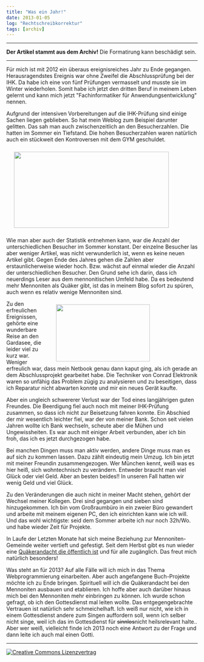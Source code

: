 ```yaml
---
title: "Was ein Jahr!"
date: 2013-01-05
log: "Rechtschreibkorrektur"
tags: [archiv]
---
```

<hr><b>Der Artikel stammt aus dem Archiv!</b> Die Formatirung kann beschädigt sein.<hr>
<p>Für mich ist mit 2012 ein überaus ereignisreiches Jahr zu Ende gegangen. Herausragendstes Ereignis war ohne Zweifel die Abschlussprüfung bei der IHK. Da habe ich eine von fünf Prüfungen vermasselt und musste sie im Winter wiederholen. Somit habe ich jetzt den dritten Beruf in meinem Leben gelernt und kann mich jetzt "Fachinformatiker für Anwendungsentwicklung" nennen.</p>

<p>Aufgrund der intensiven Vorbereitungen auf die IHK-Prüfung sind einige Sachen liegen geblieben. So hat mein Weblog zum Beispiel darunter gelitten. Das sah man auch zwischenzeitlich an den Besucherzahlen. Die hatten im Sommer ein Tiefstand. Die hohen Besucherzahlen waren natürlich auch ein stückweit den Kontroversen mit dem GYM geschuldet.</p>
<a href="http://www.the-independent-friend.de/files/statistik_2012_1.png">
<img src="http://www.the-independent-friend.de/files/statistik_2012_1.png"  width="90%" height="200"  align="center"  vspace="10" hspace="20" /></a>
<!--break-->
<p>Wie man aber auch der Statistik entnehmen kann, war die Anzahl der unterschiedlichen Besucher im Sommer konstant. Der einzelne Besucher las aber weniger Artikel, was nicht verwunderlich ist, wenn es keine neuen Artikel gibt. Gegen Ende des Jahres gehen die Zahlen aber erstaunlicherweise wieder hoch. Bzw. wächst auf einmal wieder die Anzahl der unterschiedlichen Besucher. Den Grund sehe ich darin, dass ich neuerdings Leser aus dem mennonitischen Umfeld habe. Da es bedeutend mehr Mennoniten als Quäker gibt, ist das in meinem Blog sofort zu spüren, auch wenn es relativ wenige Mennoniten sind.</p>

<a href="http://www.the-independent-friend.de/files/statistik_2012_2.png">
<img src="http://www.the-independent-friend.de/files/statistik_2012_2.png"  width="70%" height="150"  align="right"  vspace="10" hspace="20" /></a>

<p>Zu den erfreulichen Ereignissen, gehörte eine wunderbare Reise an den Gardasee, die leider viel zu kurz war. Weniger erfreulich war, dass mein Netbook genau dann kaput ging, als ich gerade an dem Abschlussprojekt gearbeitet habe. Die Techniker von Conrad Elektronik waren so unfähig das Problem zügig zu analysieren und zu beseitigen, dass ich Reparatur nicht abwarten konnte und mir ein neues Gerät kaufte.</p>

<p>Aber ein ungleich schwererer Verlust war der Tod eines langjährigen guten Freundes. Die Beerdigung fiel auch noch mit meiner IHK-Prüfung zusammen, so dass ich nicht zur Beisetzung fahren konnte. Ein Abschied der mir wesentlich leichter fiel, war der von meiner Bank. Schon seit vielen Jahren wollte ich Bank wechseln, scheute aber die Mühen und Ungewissheiten. Es war auch mit einiger Arbeit verbunden, aber ich bin froh, das ich es jetzt durchgezogen habe.</p>

<p>Bei manchen Dingen muss man aktiv werden, andere Dinge muss man es auf sich zu kommen lassen. Dazu zählt eindeutig mein Umzug. Ich bin jetzt mit meiner Freundin zusammengezogen. Wer München kennt, weiß was es hier heiß, sich wohntechnisch zu verändern. Entweder braucht man viel Glück oder viel Geld. Aber an besten beides!! In unseren Fall hatten wir wenig Geld und viel Glück.</p>

<p>Zu den Veränderungen die auch nicht in meiner Macht stehen, gehört der Wechsel meiner Kollegen. Drei sind gegangen und sieben sind hinzugekommen. Ich bin vom Großraumbüro in ein zweier Büro gewandert und arbeite mit meinem eigenen PC, den ich einrichten kann wie ich will. Und das wohl wichtigste: seid dem Sommer arbeite ich nur noch 32h/Wo. und habe wieder Zeit für Projekte.</p>

<p>In Laufe der Letzten Monate hat sich meine Beziehung zur Mennoniten-Gemeinde weiter vertieft und gefestigt. Seit dem Herbst gibt es nun wieder eine <a href="http://www.the-independent-friend.de/?q=Stille_Andacht_in_Muenchen">Quäkerandacht die öffentlich ist</a> und für alle zugänglich. Das freut mich natürlich besonders!   

<p>Was steht an für 2013? Auf alle Fälle will ich mich in das Thema Webprogrammierung einarbeiten. Aber auch angefangene Buch-Projekte möchte ich zu Ende bringen. Spirituell will ich die Quäkerandacht bei den Mennoniten ausbauen und etablieren. Ich hoffe aber auch darüber hinaus mich bei den Mennoniten mehr einbringen zu können. Ich wurde schon gefragt, ob ich den Gottesdienst mal leiten wollte. Das entgegengebrachte Vertrauen ist natürlich sehr schmeichelhaft. Ich weiß nur nicht, wie ich in einem Gottesdienst andere zum Singen auffordern soll, wenn ich selber nicht singe, weil ich das im Gottesdienst für <s>sinnlos</s>nicht heilsrelevant halte.. Aber wer weiß, vielleicht finde ich 2013 noch eine Antwort zu der Frage und dann leite ich auch mal einen Gotti.</p> 

<hr>
<a rel="license" href="http://creativecommons.org/licenses/by-sa/3.0/"><img alt="Creative Commons Lizenzvertrag" style="border-width:0" src="http://i.creativecommons.org/l/by-sa/3.0/88x31.png" /></a>
